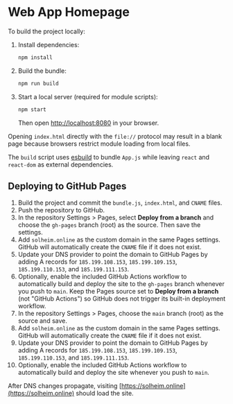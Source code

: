 # Web App Homepage

To build the project locally:

1. Install dependencies:
   ```bash
   npm install
   ```
2. Build the bundle:
   ```bash
   npm run build
   ```

3. Start a local server (required for module scripts):
   ```bash
   npm start
   ```

   Then open [http://localhost:8080](http://localhost:8080) in your browser.

Opening `index.html` directly with the `file://` protocol may result in a blank
page because browsers restrict module loading from local files.

The `build` script uses [esbuild](https://esbuild.github.io/) to bundle `App.js` while leaving `react` and `react-dom` as external dependencies.

## Deploying to GitHub Pages

1. Build the project and commit the `bundle.js`, `index.html`, and `CNAME` files.
2. Push the repository to GitHub.
3. In the repository Settings > Pages, select **Deploy from a branch** and choose the `gh-pages` branch (root) as the source. Then save the settings.
4. Add `solheim.online` as the custom domain in the same Pages settings. GitHub will automatically create the `CNAME` file if it does not exist.
5. Update your DNS provider to point the domain to GitHub Pages by adding A records for `185.199.108.153`, `185.199.109.153`, `185.199.110.153`, and `185.199.111.153`.
6. Optionally, enable the included GitHub Actions workflow to automatically build and deploy the site to the `gh-pages` branch whenever you push to `main`. Keep the Pages source set to **Deploy from a branch** (not "GitHub Actions") so GitHub does not trigger its built-in deployment workflow.
3. In the repository Settings > Pages, choose the `main` branch (root) as the source and save.
4. Add `solheim.online` as the custom domain in the same Pages settings. GitHub will automatically create the `CNAME` file if it does not exist.
5. Update your DNS provider to point the domain to GitHub Pages by adding A records for `185.199.108.153`, `185.199.109.153`, `185.199.110.153`, and `185.199.111.153`.
6. Optionally, enable the included GitHub Actions workflow to automatically build and deploy the site whenever you push to `main`.

After DNS changes propagate, visiting [https://solheim.online](https://solheim.online) should load the site.
